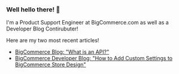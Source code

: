 ### Well hello there! :wave:

I'm a Product Support Engineer at BigCommerce.com as well as a Developer Blog Contirubuter!

Here are my two most recent articles!
- [BigCommerce Blog: "What is an API?"](https://www.bigcommerce.com/blog/what-is-an-api/)
- [BigCommerce Developer Blog: "How to Add Custom Settings to BigCommerce Store Design"](https://medium.com/@matthew.wyatt/how-to-add-custom-settings-to-bigcommerce-store-design-6c5e1274e5e6)

